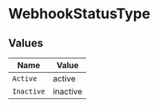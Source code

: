 # WebhookStatusType


## Values

| Name       | Value      |
| ---------- | ---------- |
| `Active`   | active     |
| `Inactive` | inactive   |